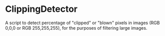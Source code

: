 # ClippingDetector

A script to detect percentage of "clipped" or "blown" pixels in images (RGB 0,0,0 or RGB 255,255,255), for the purposes of filtering large images.
